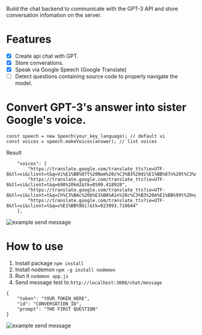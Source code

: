 Build the chat backend to communicate with the GPT-3 API and store conversation infomation on the server.

# Features

- [x] Create api chat with GPT.
- [x] Store converations.
- [x] Speak via Google Speech (Google Translate)
- [ ] Detect questions containing source code to properly navigate the model.

# Convert GPT-3's answer into sister Google's voice.

```
const speech = new Speech(your_key_language); // default vi
const voices = speech.makeVoices(answer); // list voices
```

Result
```
    "voices": [
        "https://translate.google.com/translate_tts?ie=UTF-8&tl=vi&client=t&q=Vi%E1%BB%87t%20Nam%20c%C3%B3%20di%E1%BB%87n%20t%C3%ADch%20l%C3%A0%20331&tk=134316.281057",
        "https://translate.google.com/translate_tts?ie=UTF-8&tl=vi&client=t&q=690%20km2&tk=8509.418928",
        "https://translate.google.com/translate_tts?ie=UTF-8&tl=vi&client=t&q=Ch%C3%BAc%20b%E1%BA%A1n%20c%C3%B3%20m%E1%BB%99t%20ng%C3%A0y%20tuy%E1%BB%87t&tk=275853.159936",
        "https://translate.google.com/translate_tts?ie=UTF-8&tl=vi&client=t&q=v%E1%BB%9Di!&tk=823993.710644"
    ],
```
![example send message](https://raw.githubusercontent.com/maphim/chatgpt-backend/main/images/voices.png?raw=true)


# How to use

1. Install package `npm install`
2. Install nodemon `npm -g install nodemon`
3. Run it `nodemon app.js`
4. Send message test to `http://localhost:3000/chat/message`

```
{
    "token": "YOUR_TOKEN_HERE",
    "id": "CONVERSATION_ID",
    "prompt": "THE FIRST QUESTION"
}
```
![example send message](https://raw.githubusercontent.com/maphim/chatgpt-backend/main/images/example.png?raw=true)

